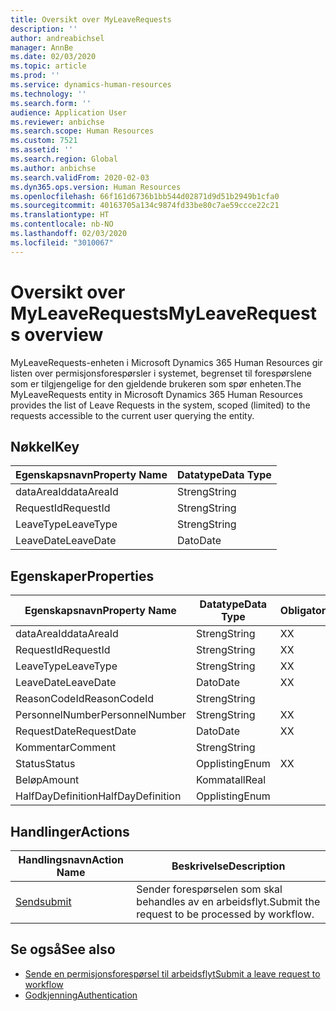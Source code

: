 ```yaml
---
title: Oversikt over MyLeaveRequests
description: ''
author: andreabichsel
manager: AnnBe
ms.date: 02/03/2020
ms.topic: article
ms.prod: ''
ms.service: dynamics-human-resources
ms.technology: ''
ms.search.form: ''
audience: Application User
ms.reviewer: anbichse
ms.search.scope: Human Resources
ms.custom: 7521
ms.assetid: ''
ms.search.region: Global
ms.author: anbichse
ms.search.validFrom: 2020-02-03
ms.dyn365.ops.version: Human Resources
ms.openlocfilehash: 66f161d6736b1bb544d02871d9d51b2949b1cfa0
ms.sourcegitcommit: 40163705a134c9874fd33be80c7ae59ccce22c21
ms.translationtype: HT
ms.contentlocale: nb-NO
ms.lasthandoff: 02/03/2020
ms.locfileid: "3010067"
---
```

# <a name="myleaverequests-overview"></a><span data-ttu-id="64a25-102">Oversikt over MyLeaveRequests</span><span class="sxs-lookup"><span data-stu-id="64a25-102">MyLeaveRequests overview</span></span>

<span data-ttu-id="64a25-103">MyLeaveRequests-enheten i Microsoft Dynamics 365 Human Resources gir listen over permisjonsforespørsler i systemet, begrenset til forespørslene som er tilgjengelige for den gjeldende brukeren som spør enheten.</span><span class="sxs-lookup"><span data-stu-id="64a25-103">The MyLeaveRequests entity in Microsoft Dynamics 365 Human Resources provides the list of Leave Requests in the system, scoped (limited) to the requests accessible to the current user querying the entity.</span></span>

## <a name="key"></a><span data-ttu-id="64a25-104">Nøkkel</span><span class="sxs-lookup"><span data-stu-id="64a25-104">Key</span></span>

  | <span data-ttu-id="64a25-105">Egenskapsnavn</span><span class="sxs-lookup"><span data-stu-id="64a25-105">Property Name</span></span> | <span data-ttu-id="64a25-106">Datatype</span><span class="sxs-lookup"><span data-stu-id="64a25-106">Data Type</span></span> |
  |---------------|-----------|
  | <span data-ttu-id="64a25-107">dataAreaId</span><span class="sxs-lookup"><span data-stu-id="64a25-107">dataAreaId</span></span>    | <span data-ttu-id="64a25-108">Streng</span><span class="sxs-lookup"><span data-stu-id="64a25-108">String</span></span>    |
  | <span data-ttu-id="64a25-109">RequestId</span><span class="sxs-lookup"><span data-stu-id="64a25-109">RequestId</span></span>     | <span data-ttu-id="64a25-110">Streng</span><span class="sxs-lookup"><span data-stu-id="64a25-110">String</span></span>    |
  | <span data-ttu-id="64a25-111">LeaveType</span><span class="sxs-lookup"><span data-stu-id="64a25-111">LeaveType</span></span>     | <span data-ttu-id="64a25-112">Streng</span><span class="sxs-lookup"><span data-stu-id="64a25-112">String</span></span>    |
  | <span data-ttu-id="64a25-113">LeaveDate</span><span class="sxs-lookup"><span data-stu-id="64a25-113">LeaveDate</span></span>     | <span data-ttu-id="64a25-114">Dato</span><span class="sxs-lookup"><span data-stu-id="64a25-114">Date</span></span>      |
  
## <a name="properties"></a><span data-ttu-id="64a25-115">Egenskaper</span><span class="sxs-lookup"><span data-stu-id="64a25-115">Properties</span></span>

  | <span data-ttu-id="64a25-116">Egenskapsnavn</span><span class="sxs-lookup"><span data-stu-id="64a25-116">Property Name</span></span>     | <span data-ttu-id="64a25-117">Datatype</span><span class="sxs-lookup"><span data-stu-id="64a25-117">Data Type</span></span> | <span data-ttu-id="64a25-118">Obligatorisk</span><span class="sxs-lookup"><span data-stu-id="64a25-118">Required</span></span> |
  |-------------------|-----------|----------|
  | <span data-ttu-id="64a25-119">dataAreaId</span><span class="sxs-lookup"><span data-stu-id="64a25-119">dataAreaId</span></span>        | <span data-ttu-id="64a25-120">Streng</span><span class="sxs-lookup"><span data-stu-id="64a25-120">String</span></span>    | <span data-ttu-id="64a25-121">X</span><span class="sxs-lookup"><span data-stu-id="64a25-121">X</span></span>        |
  | <span data-ttu-id="64a25-122">RequestId</span><span class="sxs-lookup"><span data-stu-id="64a25-122">RequestId</span></span>         | <span data-ttu-id="64a25-123">Streng</span><span class="sxs-lookup"><span data-stu-id="64a25-123">String</span></span>    | <span data-ttu-id="64a25-124">X</span><span class="sxs-lookup"><span data-stu-id="64a25-124">X</span></span>        |
  | <span data-ttu-id="64a25-125">LeaveType</span><span class="sxs-lookup"><span data-stu-id="64a25-125">LeaveType</span></span>         | <span data-ttu-id="64a25-126">Streng</span><span class="sxs-lookup"><span data-stu-id="64a25-126">String</span></span>    | <span data-ttu-id="64a25-127">X</span><span class="sxs-lookup"><span data-stu-id="64a25-127">X</span></span>        |
  | <span data-ttu-id="64a25-128">LeaveDate</span><span class="sxs-lookup"><span data-stu-id="64a25-128">LeaveDate</span></span>         | <span data-ttu-id="64a25-129">Dato</span><span class="sxs-lookup"><span data-stu-id="64a25-129">Date</span></span>      | <span data-ttu-id="64a25-130">X</span><span class="sxs-lookup"><span data-stu-id="64a25-130">X</span></span>        |
  | <span data-ttu-id="64a25-131">ReasonCodeId</span><span class="sxs-lookup"><span data-stu-id="64a25-131">ReasonCodeId</span></span>      | <span data-ttu-id="64a25-132">Streng</span><span class="sxs-lookup"><span data-stu-id="64a25-132">String</span></span>    |          |
  | <span data-ttu-id="64a25-133">PersonnelNumber</span><span class="sxs-lookup"><span data-stu-id="64a25-133">PersonnelNumber</span></span>   | <span data-ttu-id="64a25-134">Streng</span><span class="sxs-lookup"><span data-stu-id="64a25-134">String</span></span>    | <span data-ttu-id="64a25-135">X</span><span class="sxs-lookup"><span data-stu-id="64a25-135">X</span></span>        |
  | <span data-ttu-id="64a25-136">RequestDate</span><span class="sxs-lookup"><span data-stu-id="64a25-136">RequestDate</span></span>       | <span data-ttu-id="64a25-137">Dato</span><span class="sxs-lookup"><span data-stu-id="64a25-137">Date</span></span>      | <span data-ttu-id="64a25-138">X</span><span class="sxs-lookup"><span data-stu-id="64a25-138">X</span></span>        |
  | <span data-ttu-id="64a25-139">Kommentar</span><span class="sxs-lookup"><span data-stu-id="64a25-139">Comment</span></span>           | <span data-ttu-id="64a25-140">Streng</span><span class="sxs-lookup"><span data-stu-id="64a25-140">String</span></span>    |          |
  | <span data-ttu-id="64a25-141">Status</span><span class="sxs-lookup"><span data-stu-id="64a25-141">Status</span></span>            | <span data-ttu-id="64a25-142">Opplisting</span><span class="sxs-lookup"><span data-stu-id="64a25-142">Enum</span></span>      | <span data-ttu-id="64a25-143">X</span><span class="sxs-lookup"><span data-stu-id="64a25-143">X</span></span>        |
  | <span data-ttu-id="64a25-144">Beløp</span><span class="sxs-lookup"><span data-stu-id="64a25-144">Amount</span></span>            | <span data-ttu-id="64a25-145">Kommatall</span><span class="sxs-lookup"><span data-stu-id="64a25-145">Real</span></span>      |          |
  | <span data-ttu-id="64a25-146">HalfDayDefinition</span><span class="sxs-lookup"><span data-stu-id="64a25-146">HalfDayDefinition</span></span> | <span data-ttu-id="64a25-147">Opplisting</span><span class="sxs-lookup"><span data-stu-id="64a25-147">Enum</span></span>      |          |

## <a name="actions"></a><span data-ttu-id="64a25-148">Handlinger</span><span class="sxs-lookup"><span data-stu-id="64a25-148">Actions</span></span>

 | <span data-ttu-id="64a25-149">Handlingsnavn</span><span class="sxs-lookup"><span data-stu-id="64a25-149">Action Name</span></span>                               | <span data-ttu-id="64a25-150">Beskrivelse</span><span class="sxs-lookup"><span data-stu-id="64a25-150">Description</span></span>                                     |
 |-------------------------------------------|-------------------------------------------------|
 | [<span data-ttu-id="64a25-151">Send</span><span class="sxs-lookup"><span data-stu-id="64a25-151">submit</span></span>](hr-developer-api-myleaverequests-submit.md)   | <span data-ttu-id="64a25-152">Sender forespørselen som skal behandles av en arbeidsflyt.</span><span class="sxs-lookup"><span data-stu-id="64a25-152">Submit the request to be processed by workflow.</span></span> |

## <a name="see-also"></a><span data-ttu-id="64a25-153">Se også</span><span class="sxs-lookup"><span data-stu-id="64a25-153">See also</span></span>

- [<span data-ttu-id="64a25-154">Sende en permisjonsforespørsel til arbeidsflyt</span><span class="sxs-lookup"><span data-stu-id="64a25-154">Submit a leave request to workflow</span></span>](hr-developer-api-myleaverequests-submit.md)
- [<span data-ttu-id="64a25-155">Godkjenning</span><span class="sxs-lookup"><span data-stu-id="64a25-155">Authentication</span></span>](hr-developer-api-authentication.md)